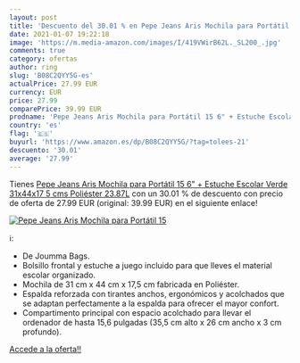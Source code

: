 ```yaml
---
layout: post
title: 'Descuento del 30.01 % en Pepe Jeans Aris Mochila para Portátil 15'
date: 2021-01-07 19:22:18
image: 'https://m.media-amazon.com/images/I/419VWirB62L._SL200_.jpg'
comments: true
category: ofertas
author: ring
slug: 'B08C2QYY5G-es'
actualPrice: 27.99 EUR
currency: EUR
price: 27.99
comparePrice: 39.99 EUR
prodname: 'Pepe Jeans Aris Mochila para Portátil 15 6" + Estuche Escolar Verde 31x44x17 5 cms Poliéster 23.87L'
country: 'es'
flag: '🇪🇸'
buyurl: 'https://www.amazon.es/dp/B08C2QYY5G/?tag=tolees-21'
descuento: '30.01'
average: '27.99'
---
```


Tienes [Pepe Jeans Aris Mochila para Portátil 15 6" + Estuche Escolar Verde 31x44x17 5 cms Poliéster 23.87L](https://www.amazon.es/dp/B08C2QYY5G/?tag=tolees-21) con un 30.01 % de descuento con precio de oferta de 27.99 EUR (original: 39.99 EUR) en el siguiente enlace!

[![Pepe Jeans Aris Mochila para Portátil 15](https://m.media-amazon.com/images/I/419VWirB62L._SL200_.jpg)](https://www.amazon.es/dp/B08C2QYY5G/?tag=tolees-21)

ℹ️:

- De Joumma Bags.
- Bolsillo frontal y estuche a juego incluido para que lleves el material escolar organizado.
- Mochila de 31 cm x 44 cm x 17,5 cm fabricada en Poliéster.
- Espalda reforzada con tirantes anchos, ergonómicos y acolchados que se adaptan perfectamente a la espalda para ofrecer el mayor confort.
- Compartimento principal con espacio acolchado para llevar el ordenador de hasta 15,6 pulgadas (35,5 cm alto x 26 cm ancho x 3 cm profundo).

[Accede a la oferta!!](https://www.amazon.es/dp/B08C2QYY5G/?tag=tolees-21)
